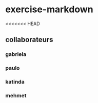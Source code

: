 # exercise-markdown

<<<<<<< HEAD

## collaborateurs

### gabriela

### paulo

### katinda

### mehmet
